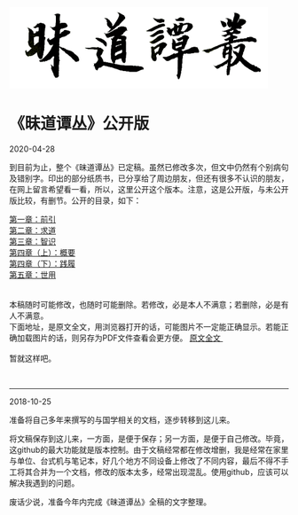 <img src="./images/w.png" alt="昧道谭丛" title="昧道谭丛标题" height="146" width="466" />


# 《昧道谭丛》公开版

2020-04-28

到目前为止，整个《昧道谭丛》已定稿。虽然已修改多次，但文中仍然有个别病句及错别字。印出的部分纸质书，已分享给了周边朋友，但还有很多不认识的朋友，在网上留言希望看一看，所以，这里公开这个版本。注意，这是公开版，与未公开版比较，有删节。公开的目录，如下：

<a href='https://github.com/qyyzm/wdtc/blob/master/a1.md'>第一章：前引 </a><br>
<a href='https://github.com/qyyzm/wdtc/blob/master/a2.md'>第二章：求道 </a><br>
<a href='https://github.com/qyyzm/wdtc/blob/master/a3.md'>第三章：智识 </a><br>
<a href='https://github.com/qyyzm/wdtc/blob/master/a4_a.md'>第四章（上）：概要 </a><br>
<a href='https://github.com/qyyzm/wdtc/blob/master/a4_b.md'>第四章（下）：践履 </a><br>
<a href='https://github.com/qyyzm/wdtc/blob/master/a5.md'>第五章：世用 </a><br>
<br>
<br>本稿随时可能修改，也随时可能删除。若修改，必是本人不满意；若删除，必是有人不满意。<br>下面地址，是原文全文，用浏览器打开的话，可能图片不一定能正确显示。若能正确加载图片的话，则另存为PDF文件查看会更方便。
<a href='https://github.com/qyyzm/wdtc/blob/master/a0.md'>原文全文 </a><br><br>暂就这样吧。

<br>

<hr>
2018-10-25

准备将自己多年来撰写的与国学相关的文档，逐步转移到这儿来。

将文稿保存到这儿来，一方面，是便于保存；另一方面，是便于自己修改。毕竟，这github的最大功能就是版本控制。由于文稿经常都在修改增删，我是经常在家里与单位、台式机与笔记本，好几个地方不同设备上修改了不同内容，最后不得不手工将其合并为一个文档，修改的版本太多，经常出现混乱。使用github，应该可以解决我遇到的问题。

废话少说，准备今年内完成《昧道谭丛》全稿的文字整理。


